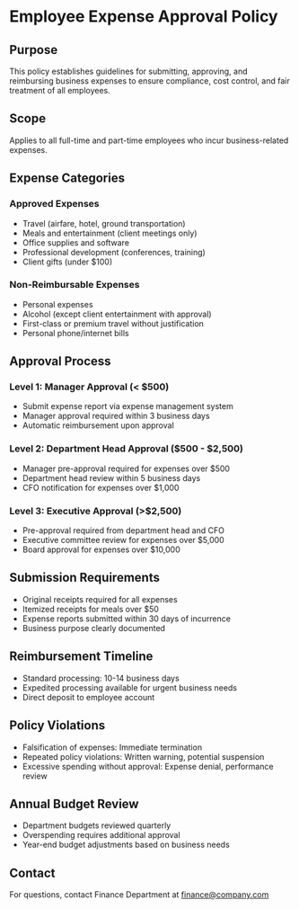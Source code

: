 # Employee Expense Approval Policy

## Purpose
This policy establishes guidelines for submitting, approving, and reimbursing business expenses to ensure compliance, cost control, and fair treatment of all employees.

## Scope
Applies to all full-time and part-time employees who incur business-related expenses.

## Expense Categories

### Approved Expenses
- Travel (airfare, hotel, ground transportation)
- Meals and entertainment (client meetings only)
- Office supplies and software
- Professional development (conferences, training)
- Client gifts (under $100)

### Non-Reimbursable Expenses
- Personal expenses
- Alcohol (except client entertainment with approval)
- First-class or premium travel without justification
- Personal phone/internet bills

## Approval Process

### Level 1: Manager Approval (< $500)
- Submit expense report via expense management system
- Manager approval required within 3 business days
- Automatic reimbursement upon approval

### Level 2: Department Head Approval ($500 - $2,500)
- Manager pre-approval required for expenses over $500
- Department head review within 5 business days
- CFO notification for expenses over $1,000

### Level 3: Executive Approval (>$2,500)
- Pre-approval required from department head and CFO
- Executive committee review for expenses over $5,000
- Board approval for expenses over $10,000

## Submission Requirements
- Original receipts required for all expenses
- Itemized receipts for meals over $50
- Expense reports submitted within 30 days of incurrence
- Business purpose clearly documented

## Reimbursement Timeline
- Standard processing: 10-14 business days
- Expedited processing available for urgent business needs
- Direct deposit to employee account

## Policy Violations
- Falsification of expenses: Immediate termination
- Repeated policy violations: Written warning, potential suspension
- Excessive spending without approval: Expense denial, performance review

## Annual Budget Review
- Department budgets reviewed quarterly
- Overspending requires additional approval
- Year-end budget adjustments based on business needs

## Contact
For questions, contact Finance Department at finance@company.com
